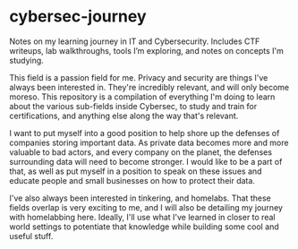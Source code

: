 # cybersec-journey
Notes on my learning journey in IT and Cybersecurity. Includes CTF writeups, lab walkthroughs, tools I’m exploring, and notes on concepts I'm studying.

This field is a passion field for me. Privacy and security are things I've always been interested in. They're incredibly relevant, and will only become moreso.
This repository is a compilation of everything I'm doing to learn about the various sub-fields inside Cybersec, to study and train for certifications, and anything else
along the way that's relevant. 

I want to put myself into a good position to help shore up the defenses of companies storing important data. As private data becomes more and more valuable to bad actors, and every company on the planet, the defenses surrounding data will need to become stronger. I would like to be a part of that, as well as put myself in a position to speak on these issues and educate people and small businesses on how to protect their data.

I've also always been interested in tinkering, and homelabs. That these fields overlap is very exciting to me, and I will also be detailing my journey with homelabbing here.
Ideally, I'll use what I've learned in closer to real world settings to potentiate that knowledge while building some cool and useful stuff.
